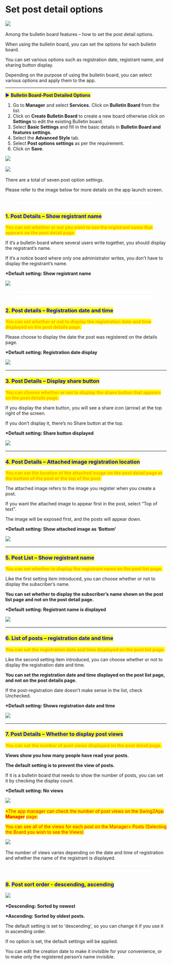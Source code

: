 # Set post detail options

![](https://support.swing2app.com/wp-content/uploads/2019/01/post\_opt.png)

Among the bulletin board features – how to set the post detail options.&#x20;

When using the bulletin board, you can set the options for each bulletin board.

You can set various options such as registration date, registrant name, and sharing button display.

Depending on the purpose of using the bulletin board, you can select various options and apply them to the app.

***

<mark style="color:blue;">▶</mark> <mark style="color:blue;"></mark><mark style="color:blue;">**Bulletin Board-Post Detailed Options**</mark>

1. Go to **Manager** and select **Services.** Click on **Bulletin Board** from the list.
2. Click on **Create Bulletin Board** to create a new board otherwise click on **Settings** to edit the existing Bulletin board.
3. Select **Basic Settings** and fill in the basic details in **Bulletin Board and features settings.**
4. Select the **Advanced Style** tab.
5. Select **Post options settings** as per the requirement.
6. Click on **Save.**

![](https://support.swing2app.com/wp-content/uploads/2018/09/b64-e1587044776757.png)

![](https://support.swing2app.com/wp-content/uploads/2019/01/set-post-2.png)

There are a total of seven post option settings.

Please refer to the image below for more details on the app launch screen.

<figure><img src="../../../.gitbook/assets/구분선.PNG" alt=""><figcaption></figcaption></figure>

### <mark style="color:blue;">**1. Post Details – Show registrant name**</mark>

<mark style="color:orange;">**You can set whether or not you want to see the registrant name that appears on the post detail page.**</mark>

If it’s a bulletin board where several users write together, you should display the registrant’s name.

If it’s a notice board where only one administrator writes, you don’t have to display the registrant’s name.

**\*Default setting: Show registrant name**

![](https://support.swing2app.com/wp-content/uploads/2019/01/f.png)

<figure><img src="../../../.gitbook/assets/구분선.PNG" alt=""><figcaption></figcaption></figure>

### <mark style="color:blue;">**2. Post details – Registration date and time**</mark>

<mark style="color:orange;">**You can set whether or not to display the registration date and time displayed on the post details page.**</mark>

Please choose to display the date the post was registered on the details page.

**\*Default setting: Registration date display**

![](https://support.swing2app.com/wp-content/uploads/2019/01/m.png)

***

### <mark style="color:blue;">**3. Post Details – Display share button**</mark>

<mark style="color:orange;">**You can choose whether or not to display the share button that appears on the post details page.**</mark>

If you display the share button, you will see a share icon (arrow) at the top right of the screen.

If you don’t display it, there’s no Share button at the top.

**\*Default setting: Share button displayed**

![](https://support.swing2app.com/wp-content/uploads/2019/01/j.png)

***

### <mark style="color:blue;">**4. Post Details – Attached image registration location**</mark>

<mark style="color:orange;">**You can set the location of the attached image on the post detail page at the bottom of the post or the top of the post.**</mark>

The attached image refers to the image you register when you create a post.

If you want the attached image to appear first in the post, select “Top of text”.

The image will be exposed first, and the posts will appear down.

**\*Default setting: Show attached image as ‘Bottom’**

![](https://support.swing2app.com/wp-content/uploads/2019/01/l.png)

***

### <mark style="color:blue;">**5. Post List – Show registrant name**</mark>

<mark style="color:orange;">**You can set whether to display the registrant name on the post list page.**</mark>

Like the first setting item introduced, you can choose whether or not to display the subscriber’s name.

**You can set whether to display the subscriber’s name shown on the post list page and not on the post detail page.**

**\*Default setting: Registrant name is displayed**

![](https://support.swing2app.com/wp-content/uploads/2019/01/h.png)

***

### <mark style="color:blue;">**6. List of posts – registration date and time**</mark>

<mark style="color:orange;">**You can set the registration date and time displayed on the post list page.**</mark>

Like the second setting item introduced, you can choose whether or not to display the registration date and time.

**You can set the registration date and time displayed on the post list page, and not on the post details page.**

If the post-registration date doesn’t make sense in the list, check Unchecked.

**\*Default setting: Shows registration date and time**

![](https://support.swing2app.com/wp-content/uploads/2019/01/i.png)

***

### <mark style="color:blue;">**7. Post Details – Whether to display post views**</mark>

<mark style="color:orange;">**You can set the number of post views displayed on the post detail page.**</mark>

**Views show you how many people have read your posts.**

**The default setting is to prevent the view of posts.**

If it is a bulletin board that needs to show the number of posts, you can set it by checking the display count.

**\*Default setting: No views**

![](https://support.swing2app.com/wp-content/uploads/2019/01/k.png)

<mark style="color:red;">\*The app manager can check the number of post views on the Swing2App</mark> <mark style="color:red;"></mark><mark style="color:red;">**Manager**</mark> <mark style="color:red;"></mark><mark style="color:red;">page.</mark>

<mark style="color:red;">You can see all of the views for each post on the Manager> Posts (Selecting the Board you wish to see the Views)</mark>

![](https://support.swing2app.com/wp-content/uploads/2019/01/74@3x.png)

The number of views varies depending on the date and time of registration and whether the name of the registrant is displayed.



<figure><img src="../../../.gitbook/assets/구분선.PNG" alt=""><figcaption></figcaption></figure>

### <mark style="color:blue;">**8.**</mark> <mark style="color:blue;"></mark><mark style="color:blue;">Post sort order - descending, ascending</mark>

![](https://wp.swing2app.co.kr/wp-content/uploads/2019/01/%EA%B2%8C%EC%8B%9C%EB%AC%BC%EC%98%B5%EC%85%98-%EC%97%85%EB%8E%832.png)

**\*Descending: Sorted by newest**

**\*Ascending: Sorted by oldest posts.**

The default setting is set to 'descending', so you can change it if you use it in ascending order.



If no option is set, the default settings will be applied.

You can edit the creation date to make it invisible for your convenience, or to make only the registered person’s name invisible.



